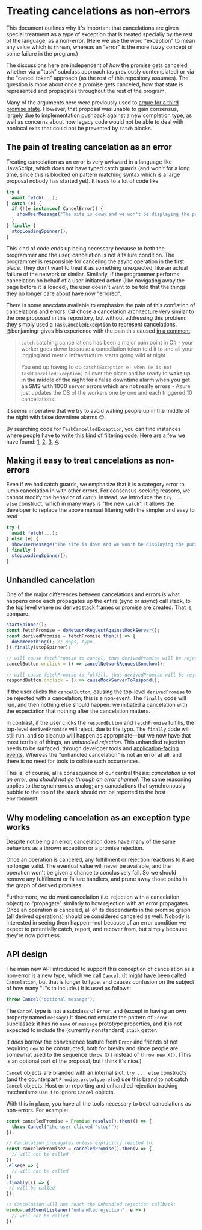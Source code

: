 # Treating cancelations as non-errors

This document outlines why it's important that cancelations are given special treatment as a type of exception that is treated specially by the rest of the language, as a non-error. (Here we use the word "exception" to mean any value which is `throw`n, whereas an "error" is the more fuzzy concept of some failure in the program.)

The discussions here are independent of _how_ the promise gets canceled, whether via a "task" subclass approach (as previously contemplated) or via the "cancel token" approach (as the rest of this repository assumes). The question is more about once a promise gets canceled, how that state is represented and propagates throughout the rest of the program.

Many of the arguments here were previously used to [argue for a third promise state](https://github.com/domenic/cancelable-promise/blob/2f601acb3d4d438be0ebc9e4e54e6febde9d7a3a/Third%20State.md). However, that proposal was unable to gain consensus, largely due to implementation pushback against a new completion type, as well as concerns about how legacy code would not be able to deal with nonlocal exits that could not be prevented by `catch` blocks.

## The pain of treating cancelation as an error

Treating cancelation as an error is very awkward in a language like JavaScript, which does not have typed catch guards (and won't for a long time, since this is blocked on pattern matching syntax which is a large proposal nobody has started yet). It leads to a lot of code like

```js
try {
  await fetch(...);
} catch (e) {
  if (!(e instanceof CancelError)) {
    showUserMessage("The site is down and we won't be displaying the pudding recipes you expected.");
  }
} finally {
  stopLoadingSpinner();
}
```

This kind of code ends up being necessary because to both the programmer and the user, cancelation is not a failure condition. The programmer is responsible for canceling the async operation in the first place. They don't want to treat it as something unexpected, like an actual failure of the network or similar. Similarly, if the programmer performs cancelation on behalf of a user-initiated action (like navigating away the page before it is loaded), the user doesn't want to be told that the things they no longer care about have now "errored".

There is some anecdata available to emphasize the pain of this conflation of cancelations and errors. C# chose a cancelation architecture very similar to the one proposed in this repository, but without addressing this problem: they simply used a `TaskCanceledException` to represent cancelations. @benjamingr gives his experience with the pain this caused [in a comment](https://github.com/domenic/cancelable-promise/issues/14#issuecomment-227671239):

> `catch` catching cancellations has been a major pain point in C# - your worker goes down because a cancellation token told it to and all your logging and metric infrastructure starts going wild at night.
>
> You end up having to do `catch(Exception e) when (e is not TaskCancelledException)` all over the place and be ready to **wake up in the middle of the night for a false downtime alarm when you get an SMS with 1000 server errors which are not really errors** - Azure just updates the OS of the workers one by one and each triggered 10 cancellations.

It seems imperative that we try to avoid waking people up in the middle of the night with false downtime alarms 😊.

By searching code for `TaskCancelledException`, you can find instances where people have to write this kind of filtering code. Here are a few we have found: [1](https://github.com/FubarDevelopment/FtpServer/blob/343cfc05a9a53de28640758236728b9257e874fe/FubarDev.FtpServer/BackgroundTransferWorker.cs#L161), [2](https://github.com/WinDevInd/WinTPL/blob/226af4e62ab893ee4cca8d38b04bc179a1bf1f0f/TaskParams.cs#L98-L101), [3](http://stackoverflow.com/q/29825066/3191), [4](https://github.com/IdentityServer/IdentityServer3/issues/1564).

## Making it easy to treat cancelations as non-errors

Even if we had catch guards, we emphasize that it is a category error to lump cancelation in with other errors. For consensus-seeking reasons, we cannot modify the behavior of `catch`. Instead, we introduce the `try ... else` construct, which in many ways is "the new `catch`". It allows the developer to replace the above manual filtering with the simpler and easy to read

```js
try {
  await fetch(...);
} else (e) {
  showUserMessage("The site is down and we won't be displaying the pudding recipes you expected.");
} finally {
  stopLoadingSpinner();
}
```

## Unhandled cancelation

One of the major differences between cancelations and errors is what happens once each propagates up the entire (sync or async) call stack, to the top level where no derivedstack frames or promise are created. That is, compare:

```js
startSpinner();
const fetchPromise = doNetworkRequestAgainstMockServer();
const derivedPromise = fetchPromise.then(() => {
  doSomeeething(); // oops, typo
}).finally(stopSpinner);

// will cause fetchPromise to cancel, thus derivedPromise will be rejected with a cancelation
cancelButton.onclick = () => cancelNetworkRequestSomehow();

// will cause fetchPromise to fulfill, thus derivedPromise will be rejected with an error
respondButton.onclick = () => causeMockServerToRespond();
```

If the user clicks the `cancelButton`, causing the top-level `derivedPromise` to be rejected with a cancelation, this is a non-event. The `finally` code will run, and then nothing else should happen: we initiated a cancelation with the expectation that nothing after the cancelation matters.

In contrast, if the user clicks the `respondButton` and `fetchPromise` fulfills, the top-level `derivedPromise` will reject, due to the typo. The `finally` code will still run, and so cleanup will happen as appropriate—but we now have that most terrible of things, an _unhandled rejection_. This unhandled rejection needs to be surfaced, through developer tools and [application-facing events](https://html.spec.whatwg.org/#unhandled-promise-rejections). Whereas the "unhandled cancelation" is not an error at all, and there is no need for tools to collate such occurrences.

This is, of course, all a consequence of our central thesis: _cancelation is not an error, and should not go through an error channel_. The same reasoning applies to the synchronous analog; any cancelations that synchronously bubble to the top of the stack should not be reported to the host environment.

## Why modeling cancelation as an exception type works

Despite not being an error, cancelation does have many of the same behaviors as a thrown exception or a promise rejection.

Once an operation is canceled, any fulfillment or rejection reactions to it are no longer valid. The eventual value will never be available, and the operation won't be given a chance to conclusively fail. So we should remove any fulfillment or failure handlers, and prune away those paths in the graph of derived promises.

Furthermore, we do want cancelation (i.e. rejection with a cancelation object) to "propagate" similarly to how rejection with an error propagates. Once an operation is canceled, all of its descendants in the promise graph (all derived operations) should be considered canceled as well. Nobody is interested in seeing them happen—not because of an error condition we expect to potentially catch, report, and recover from, but simply because they're now pointless.

## API design

The main new API introduced to support this conception of cancelation as a non-error is a new type, which we call `Cancel`. (It might have been called `Cancelation`, but that is longer to type, and causes confusion on the subject of how many "L"s to include.) It is used as follows:

```js
throw Cancel("optional message");
```

The `Cancel` type is not a subclass of `Error`, and (except in having an own property named `message`) it does not emulate the pattern of `Error` subclasses: it has no `name` or `message` prototype properties, and it is not expected to include the (currently nonstandard) `stack` getter.

It _does_ borrow the convenience feature from `Error` and friends of not requiring `new` to be constructed, both for brevity and since people are somewhat used to the sequence `throw X()` instead of `throw new X()`. (This is an optional part of the proposal, but I think it's nice.)

`Cancel` objects are branded with an internal slot. `try ... else` constructs (and the counterpart `Promise.prototype.else`) use this brand to not catch `Cancel` objects. Host error reporting and unhandled rejection tracking mechanisms use it to ignore `Cancel` objects.

With this in place, you have all the tools necessary to treat cancelations as non-errors. For example:

```js
const canceledPromise = Promise.resolve().then(() => {
  throw Cancel("the user clicked 'stop'");
});

// Cancelation propagates unless explicitly reacted to:
const canceledPromise2 = canceledPromise().then(v => {
  // will not be called
})
.else(e => {
  // will not be called
})
.finally(() => {
 // will be called
});

// Cancelation will not reach the unhandled rejection callback:
window.addEventListener("unhandledrejection", e => {
  // will not be called
});
```
